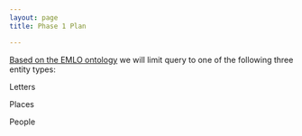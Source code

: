 ```yaml
---
layout: page
title: Phase 1 Plan

---
```


[Based on the EMLO ontology](demo.seco.tkk.fi/saha/project/index.shtml?model=emlo) we will limit query to one of the following three entity types:

Letters

Places

People